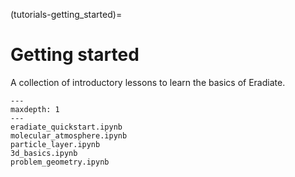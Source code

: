 (tutorials-getting_started)=

Getting started
===============

A collection of introductory lessons to learn the basics of Eradiate.

```{toctree}
---
maxdepth: 1
---
eradiate_quickstart.ipynb
molecular_atmosphere.ipynb
particle_layer.ipynb
3d_basics.ipynb
problem_geometry.ipynb
```
